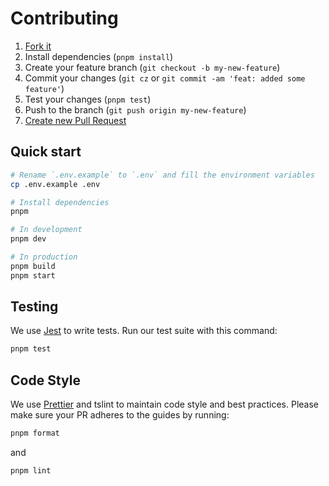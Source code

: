 # Contributing

1. [Fork it](https://help.github.com/articles/fork-a-repo/)
2. Install dependencies (`pnpm install`)
3. Create your feature branch (`git checkout -b my-new-feature`)
4. Commit your changes (`git cz` or `git commit -am 'feat: added some feature'`)
5. Test your changes (`pnpm test`)
6. Push to the branch (`git push origin my-new-feature`)
7. [Create new Pull Request](https://help.github.com/articles/creating-a-pull-request/)

## Quick start

```sh
# Rename `.env.example` to `.env` and fill the environment variables
cp .env.example .env

# Install dependencies
pnpm

# In development
pnpm dev

# In production
pnpm build
pnpm start
```

## Testing

We use [Jest](https://github.com/facebook/jest) to write tests. Run our test suite with this command:

```sh
pnpm test
```

## Code Style

We use [Prettier](https://prettier.io/) and tslint to maintain code style and best practices.
Please make sure your PR adheres to the guides by running:

```sh
pnpm format
```

and

```sh
pnpm lint
```
